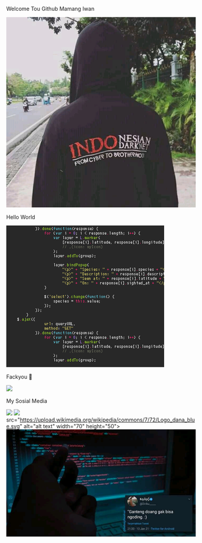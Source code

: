 Welcome Tou Github Mamang Iwan

<img src="https://github.com/IWAN-404/IWAN-404/blob/main/IWAN%20MAMANG%20HEKEL/FB_IMG_16151794358606576.jpg">

Hello World

<img src="https://github.com/IWAN-404/IWAN-404/blob/main/106824690-8dd73a00-66ad-11eb-89e2-53e13ac6f594.gif">

Fackyou 🖕

<img src="https://giffiles.alphacoders.com/120/120248.gif">

My Sosial Media

[![](https://img.shields.io/badge/Facebook-blue?logo=Facebook&logoColor=blue&labelColor=white)](https://www.facebook.com/AINGK.BUDAK.BURIQ)
[![](https://img.shields.io/badge/Whatsapp-CHAT-red?logo=Whatsapp&logoColor=Brightgreen&labelColor=white)](https://wa.me/+6285766833276?text=Asalamualaikum+bang)
src="https://upload.wikimedia.org/wikipedia/commons/7/72/Logo_dana_blue.svg" alt="alt text" width="70" height="50"></a>
<img src="https://github.com/ROMI-AFRZL/ROMI-AFRZL/blob/main/Ngentod/status_me_status_90e259db678545f49a41faf12e095d58.jpg">


